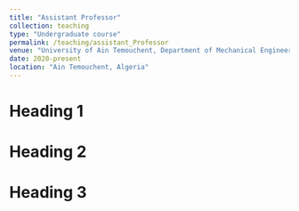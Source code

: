 ```yaml
---
title: "Assistant Professor"
collection: teaching
type: "Undergraduate course"
permalink: /teaching/assistant_Professor
venue: "University of Ain Temouchent, Department of Mechanical Engineering"
date: 2020-present
location: "Ain Temouchent, Algeria"
---
```



Heading 1
======


Heading 2
======


Heading 3
======
